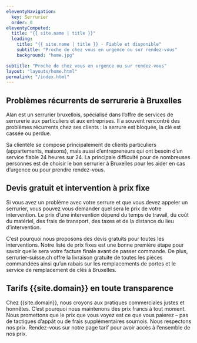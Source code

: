 ```yaml
---
eleventyNavigation:
  key: Serrurier
  order: 0
eleventyComputed:
  title: "{{ site.name | title }}"
  leading:
    title: "{{ site.name | title }} - Fiable et disponible"
    subtitle: "Proche de chez vous en urgence ou sur rendez-vous"
    background: "home.jpg"

subtitle: "Proche de chez vous en urgence ou sur rendez-vous"
layout: "layouts/home.html"
permalink: "/index.html"
---
```


## Problèmes récurrents de serrurerie à Bruxelles

Alan est un serrurier bruxellois, spécialisé dans l’offre de services de serrurerie aux particuliers et aux entreprises. Il a souvent rencontré des problèmes récurrents chez ses clients : la serrure est bloquée, la clé est cassée ou perdue.

Sa clientèle se compose principalement de clients particuliers (appartements, maisons), mais aussi d’entrepreneurs qui ont besoin d’un service fiable 24 heures sur 24. La principale difficulté pour de nombreuses personnes est de choisir le bon serrurier à Bruxelles pour les aider en cas d’urgence ou pour prendre rendez-vous.

## Devis gratuit et intervention à prix fixe

Si vous avez un problème avec votre serrure et que vous devez appeler un serrurier, vous pouvez vous demander quel sera le prix de votre intervention. Le prix d’une intervention dépend du temps de travail, du coût du matériel, des frais de transport, des taxes et de la distance du lieu d’intervention.

C’est pourquoi nous proposons des devis gratuits pour toutes les interventions. Notre liste de prix fixes est une bonne première étape pour savoir quelle sera votre facture finale avant de passer commande. De plus, serrurier-suisse.ch offre la livraison gratuite de toutes les pièces commandées ainsi qu’un rabais sur les remplacements de portes et le service de remplacement de clés à Bruxelles.

## Tarifs {{site.domain}} en toute transparence

Chez {{site.domain}}, nous croyons aux pratiques commerciales justes et honnêtes. C’est pourquoi nous maintenons des prix francs à tout moment. Nous promettons que le prix que vous voyez est ce que vous paierez – pas de tactiques d’appât ou de frais supplémentaires sournois. Nous respectons nos prix.
Rendez-vous sur notre page tarif pour avoir accès à l’ensemble de nos prix.
